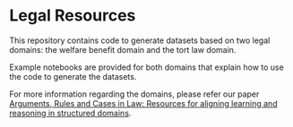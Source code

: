 # Legal Resources
This repository contains code to generate datasets based on two legal domains: the welfare benefit domain and the tort law domain.

Example notebooks are provided for both domains that explain how to use the code to generate the datasets. 

For more information regarding the domains, please refer our paper [Arguments, Rules and Cases in Law: Resources for aligning learning and reasoning in structured domains](https://content.iospress.com/articles/argument-and-computation/aac220017).
